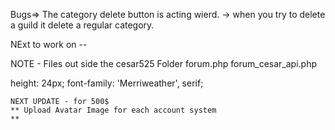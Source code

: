 
Bugs=>
The category delete button is acting wierd. -> when you try to delete a guild it delete a regular category.


NExt to work on --





NOTE - Files out side the cesar525 Folder
forum.php
forum_cesar_api.php

height: 24px;
    font-family: 'Merriweather', serif;



    NEXT UPDATE - for 500$
    ** Upload Avatar Image for each account system
    ** 